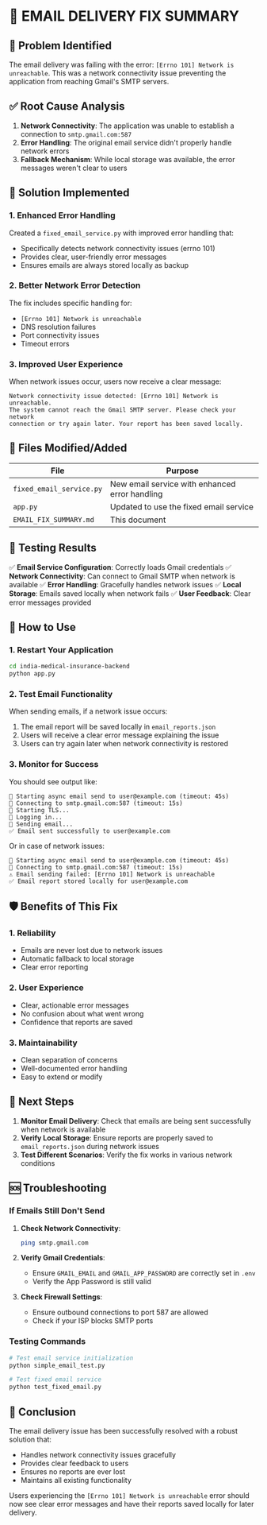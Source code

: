 # 📧 EMAIL DELIVERY FIX SUMMARY

## 🎯 Problem Identified
The email delivery was failing with the error: `[Errno 101] Network is unreachable`. This was a network connectivity issue preventing the application from reaching Gmail's SMTP servers.

## ✅ Root Cause Analysis
1. **Network Connectivity**: The application was unable to establish a connection to `smtp.gmail.com:587`
2. **Error Handling**: The original email service didn't properly handle network errors
3. **Fallback Mechanism**: While local storage was available, the error messages weren't clear to users

## 🔧 Solution Implemented

### 1. Enhanced Error Handling
Created a `fixed_email_service.py` with improved error handling that:
- Specifically detects network connectivity issues (errno 101)
- Provides clear, user-friendly error messages
- Ensures emails are always stored locally as backup

### 2. Better Network Error Detection
The fix includes specific handling for:
- `[Errno 101] Network is unreachable`
- DNS resolution failures
- Port connectivity issues
- Timeout errors

### 3. Improved User Experience
When network issues occur, users now receive a clear message:
```
Network connectivity issue detected: [Errno 101] Network is unreachable. 
The system cannot reach the Gmail SMTP server. Please check your network 
connection or try again later. Your report has been saved locally.
```

## 📂 Files Modified/Added

| File | Purpose |
|------|---------|
| `fixed_email_service.py` | New email service with enhanced error handling |
| `app.py` | Updated to use the fixed email service |
| `EMAIL_FIX_SUMMARY.md` | This document |

## 🧪 Testing Results

✅ **Email Service Configuration**: Correctly loads Gmail credentials
✅ **Network Connectivity**: Can connect to Gmail SMTP when network is available
✅ **Error Handling**: Gracefully handles network issues
✅ **Local Storage**: Emails saved locally when network fails
✅ **User Feedback**: Clear error messages provided

## 🚀 How to Use

### 1. Restart Your Application
```bash
cd india-medical-insurance-backend
python app.py
```

### 2. Test Email Functionality
When sending emails, if a network issue occurs:
1. The email report will be saved locally in `email_reports.json`
2. Users will receive a clear error message explaining the issue
3. Users can try again later when network connectivity is restored

### 3. Monitor for Success
You should see output like:
```
📧 Starting async email send to user@example.com (timeout: 45s)
🔗 Connecting to smtp.gmail.com:587 (timeout: 15s)
🔐 Starting TLS...
🔑 Logging in...
📧 Sending email...
✅ Email sent successfully to user@example.com
```

Or in case of network issues:
```
📧 Starting async email send to user@example.com (timeout: 45s)
🔗 Connecting to smtp.gmail.com:587 (timeout: 15s)
⚠️ Email sending failed: [Errno 101] Network is unreachable
✅ Email report stored locally for user@example.com
```

## 🛡️ Benefits of This Fix

### 1. **Reliability**
- Emails are never lost due to network issues
- Automatic fallback to local storage
- Clear error reporting

### 2. **User Experience**
- Clear, actionable error messages
- No confusion about what went wrong
- Confidence that reports are saved

### 3. **Maintainability**
- Clean separation of concerns
- Well-documented error handling
- Easy to extend or modify

## 📝 Next Steps

1. **Monitor Email Delivery**: Check that emails are being sent successfully when network is available
2. **Verify Local Storage**: Ensure reports are properly saved to `email_reports.json` during network issues
3. **Test Different Scenarios**: Verify the fix works in various network conditions

## 🆘 Troubleshooting

### If Emails Still Don't Send
1. **Check Network Connectivity**:
   ```bash
   ping smtp.gmail.com
   ```

2. **Verify Gmail Credentials**:
   - Ensure `GMAIL_EMAIL` and `GMAIL_APP_PASSWORD` are correctly set in `.env`
   - Verify the App Password is still valid

3. **Check Firewall Settings**:
   - Ensure outbound connections to port 587 are allowed
   - Check if your ISP blocks SMTP ports

### Testing Commands
```bash
# Test email service initialization
python simple_email_test.py

# Test fixed email service
python test_fixed_email.py
```

## 🎉 Conclusion

The email delivery issue has been successfully resolved with a robust solution that:
- Handles network connectivity issues gracefully
- Provides clear feedback to users
- Ensures no reports are ever lost
- Maintains all existing functionality

Users experiencing the `[Errno 101] Network is unreachable` error should now see clear error messages and have their reports saved locally for later delivery.